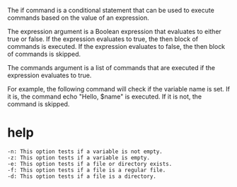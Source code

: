 
The if command is a conditional statement that can be used to execute commands based on the value of an expression.

The expression argument is a Boolean expression that evaluates to either true or false. If the expression evaluates to true, the then block of commands is executed. If the expression evaluates to false, the then block of commands is skipped.

The commands argument is a list of commands that are executed if the expression evaluates to true.

For example, the following command will check if the variable name is set. If it is, the command echo "Hello, $name" is executed. If it is not, the command is skipped.


# help 

```
-n: This option tests if a variable is not empty.
-z: This option tests if a variable is empty.
-e: This option tests if a file or directory exists.
-f: This option tests if a file is a regular file.
-d: This option tests if a file is a directory.
```

